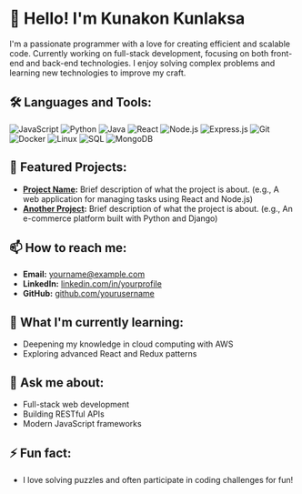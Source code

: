 # 👋 Hello! I'm Kunakon Kunlaksa

I'm a passionate programmer with a love for creating efficient and scalable code. Currently working on full-stack development, focusing on both front-end and back-end technologies. I enjoy solving complex problems and learning new technologies to improve my craft.

## 🛠️ Languages and Tools:

![JavaScript](https://img.shields.io/badge/-JavaScript-F7DF1E?logo=javascript&logoColor=black&style=flat-square)
![Python](https://img.shields.io/badge/-Python-3776AB?logo=python&logoColor=white&style=flat-square)
![Java](https://img.shields.io/badge/-Java-007396?logo=java&logoColor=white&style=flat-square)
![React](https://img.shields.io/badge/-React-61DAFB?logo=react&logoColor=black&style=flat-square)
![Node.js](https://img.shields.io/badge/-Node.js-339933?logo=node.js&logoColor=white&style=flat-square)
![Express.js](https://img.shields.io/badge/-Express.js-000000?logo=express&logoColor=white&style=flat-square)
![Git](https://img.shields.io/badge/-Git-F05032?logo=git&logoColor=white&style=flat-square)
![Docker](https://img.shields.io/badge/-Docker-2496ED?logo=docker&logoColor=white&style=flat-square)
![Linux](https://img.shields.io/badge/-Linux-FCC624?logo=linux&logoColor=black&style=flat-square)
![SQL](https://img.shields.io/badge/-SQL-4479A1?logo=postgresql&logoColor=white&style=flat-square)
![MongoDB](https://img.shields.io/badge/-MongoDB-47A248?logo=mongodb&logoColor=white&style=flat-square)

## 🚀 Featured Projects:
- **[Project Name](#):** Brief description of what the project is about. (e.g., A web application for managing tasks using React and Node.js)
- **[Another Project](#):** Brief description of what the project is about. (e.g., An e-commerce platform built with Python and Django)

## 📫 How to reach me:
- **Email:** yourname@example.com
- **LinkedIn:** [linkedin.com/in/yourprofile](#)
- **GitHub:** [github.com/yourusername](#)

## 🌱 What I'm currently learning:
- Deepening my knowledge in cloud computing with AWS
- Exploring advanced React and Redux patterns

## 💬 Ask me about:
- Full-stack web development
- Building RESTful APIs
- Modern JavaScript frameworks

## ⚡ Fun fact:
- I love solving puzzles and often participate in coding challenges for fun!
